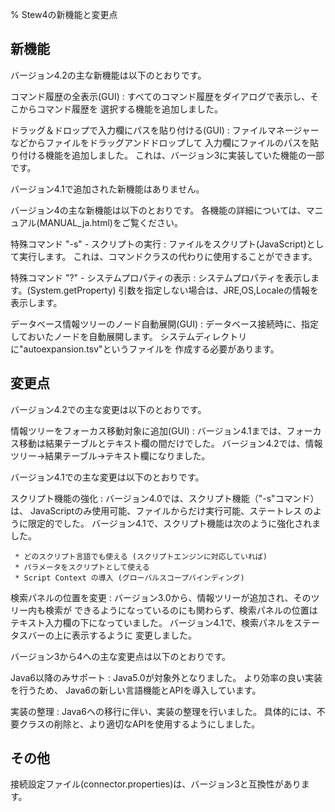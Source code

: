 % Stew4の新機能と変更点


## 新機能

バージョン4.2の主な新機能は以下のとおりです。

コマンド履歴の全表示(GUI)
:   すべてのコマンド履歴をダイアログで表示し、そこからコマンド履歴を
    選択する機能を追加しました。

ドラッグ＆ドロップで入力欄にパスを貼り付ける(GUI)
:   ファイルマネージャーなどからファイルをドラッグアンドドロップして
    入力欄にファイルのパスを貼り付ける機能を追加しました。
    これは、バージョン3に実装していた機能の一部です。


バージョン4.1で追加された新機能はありません。


バージョン4の主な新機能は以下のとおりです。
各機能の詳細については、マニュアル(MANUAL_ja.html)をご覧ください。

特殊コマンド "-s" - スクリプトの実行
:   ファイルをスクリプト(JavaScript)として実行します。
    これは、コマンドクラスの代わりに使用することができます。

特殊コマンド "?" - システムプロパティの表示
:   システムプロパティを表示します。(System.getProperty)
    引数を指定しない場合は、JRE,OS,Localeの情報を表示します。

データベース情報ツリーのノード自動展開(GUI)
:   データベース接続時に、指定しておいたノードを自動展開します。
    システムディレクトリに"autoexpansion.tsv"というファイルを
    作成する必要があります。


## 変更点

バージョン4.2での主な変更は以下のとおりです。

情報ツリーをフォーカス移動対象に追加(GUI)
:   バージョン4.1までは、フォーカス移動は結果テーブルとテキスト欄の間だけでした。
    バージョン4.2では、情報ツリー→結果テーブル→テキスト欄になりました。


バージョン4.1での主な変更は以下のとおりです。

スクリプト機能の強化
:   バージョン4.0では、スクリプト機能（"-s"コマンド）は、
    JavaScriptのみ使用可能、ファイルからだけ実行可能、ステートレス
    のように限定的でした。
    バージョン4.1で、スクリプト機能は次のように強化されました。

     * どのスクリプト言語でも使える (スクリプトエンジンに対応していれば)
     * パラメータをスクリプトとして使える
     * Script Context の導入 (グローバルスコープバインディング)


検索パネルの位置を変更
:   バージョン3.0から、情報ツリーが追加され、そのツリー内も検索が
    できるようになっているのにも関わらず、検索パネルの位置は
    テキスト入力欄の下になっていました。
    バージョン4.1で、検索パネルをステータスバーの上に表示するように
    変更しました。


バージョン3から4への主な変更点は以下のとおりです。

Java6以降のみサポート
:   Java5.0が対象外となりました。
    より効率の良い実装を行うため、
    Java6の新しい言語機能とAPIを導入しています。

実装の整理
:   Java6への移行に伴い、実装の整理を行いました。
    具体的には、不要クラスの削除と、より適切なAPIを使用するようにしました。


## その他

接続設定ファイル(connector.properties)は、バージョン3と互換性があります。

